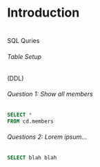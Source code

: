 # Introduction

#
SQL Quries

###### Table Setup
(DDL)

###### Question 1: Show all members 

```sql
SELECT *
FROM cd.members
```

###### Questions 2: Lorem ipsum...

```sql
SELECT blah blah
```